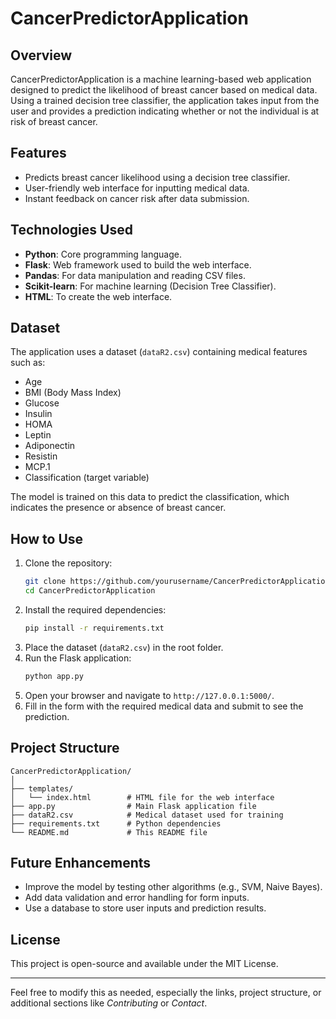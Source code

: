 # CancerPredictorApplication

## Overview
CancerPredictorApplication is a machine learning-based web application designed to predict the likelihood of breast cancer based on medical data. Using a trained decision tree classifier, the application takes input from the user and provides a prediction indicating whether or not the individual is at risk of breast cancer.

## Features
- Predicts breast cancer likelihood using a decision tree classifier.
- User-friendly web interface for inputting medical data.
- Instant feedback on cancer risk after data submission.

## Technologies Used
- **Python**: Core programming language.
- **Flask**: Web framework used to build the web interface.
- **Pandas**: For data manipulation and reading CSV files.
- **Scikit-learn**: For machine learning (Decision Tree Classifier).
- **HTML**: To create the web interface.

## Dataset
The application uses a dataset (`dataR2.csv`) containing medical features such as:
- Age
- BMI (Body Mass Index)
- Glucose
- Insulin
- HOMA
- Leptin
- Adiponectin
- Resistin
- MCP.1
- Classification (target variable)

The model is trained on this data to predict the classification, which indicates the presence or absence of breast cancer.

## How to Use
1. Clone the repository:
   ```bash
   git clone https://github.com/yourusername/CancerPredictorApplication.git
   cd CancerPredictorApplication
   ```
2. Install the required dependencies:
   ```bash
   pip install -r requirements.txt
   ```
3. Place the dataset (`dataR2.csv`) in the root folder.
4. Run the Flask application:
   ```bash
   python app.py
   ```
5. Open your browser and navigate to `http://127.0.0.1:5000/`.
6. Fill in the form with the required medical data and submit to see the prediction.

## Project Structure
```
CancerPredictorApplication/
│
├── templates/
│   └── index.html        # HTML file for the web interface
├── app.py                # Main Flask application file
├── dataR2.csv            # Medical dataset used for training
├── requirements.txt      # Python dependencies
└── README.md             # This README file
```

## Future Enhancements
- Improve the model by testing other algorithms (e.g., SVM, Naive Bayes).
- Add data validation and error handling for form inputs.
- Use a database to store user inputs and prediction results.

## License
This project is open-source and available under the MIT License.

---

Feel free to modify this as needed, especially the links, project structure, or additional sections like *Contributing* or *Contact*.
